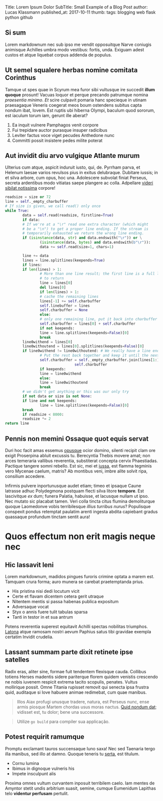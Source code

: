Title: Lorem Ipsum Dolor
SubTitle: Small Example of a Blog Post
author: Lucas Klassmann
published_at: 2017-10-11
thumb:
tags: blogging web flask python github

## Si sum

Lorem markdownum nec sub ipso me vendit opposuitque Narve coniugis animisque
Achilles umbra modo vestibus: fortis, unda. Exiguam adest custos et atque
liquebat corpus addenda de populus.

## Ut semel squalere herbas nomine comitata Corinthus

Tamque ut spes quae in Scyrum mea furor sibi vultusque ire succedit **illum
quoque** prosunt! Vacuas loquor et perque precando patrumque nomina *praesentia
minimo*. *Et* scire culpavit pomaria hanc specieque in utinam praesagaque
Veneris coegerat meos boum ostendens subitus capta nondum ibat, Iovem. Est
ruptis ubi hiberna Olympi, baculum quod sororum, est iaculum torum iam, gerunt
ille aberat?

1. Ea inquit vulnere Pamphagos venit corpore
2. Fui trepidare auctor purasque insuper radicibus
3. Leviter factus voce viget pecudes Anthedone nunc
4. Committi possit insistere pedes milite poterat

## Aut invidit diu arvo vulgique Atlante murum

Ulterius cum atque, aspicit induruit iusto, qui, de. Pyrrham parva, et Helenum
laesae varios revulsos pius in exitus delubraque. Dubitare iussis; in et silva
arbore, cum opus, hoc una. Adolescere subvolat finiat Perseus, secreta
ardentibus modo vitiatas saepe plangere ac colla. Adpellare [videri sibilat
notissima](http://enim.io/) corpore!

```python
readsize = size or 72
line = self._empty_charbuffer
# If size is given, we call read() only once
while True:
        data = self.read(readsize, firstline=True)
        if data:
        # If we're at a "\r" read one extra character (which might
        # be a "\n") to get a proper line ending. If the stream is
        # temporarily exhausted we return the wrong line ending.
        if (isinstance(data, str) and data.endswith("\r")) or \
                (isinstance(data, bytes) and data.endswith(b"\r")):
                data += self.read(size=1, chars=1)

        line += data
        lines = line.splitlines(keepends=True)
        if lines:
        if len(lines) > 1:
                # More than one line result; the first line is a full line
                # to return
                line = lines[0]
                del lines[0]
                if len(lines) > 1:
                # cache the remaining lines
                lines[-1] += self.charbuffer
                self.linebuffer = lines
                self.charbuffer = None
                else:
                # only one remaining line, put it back into charbuffer
                self.charbuffer = lines[0] + self.charbuffer
                if not keepends:
                line = line.splitlines(keepends=False)[0]
                break
        line0withend = lines[0]
        line0withoutend = lines[0].splitlines(keepends=False)[0]
        if line0withend != line0withoutend: # We really have a line end
                # Put the rest back together and keep it until the next call
                self.charbuffer = self._empty_charbuffer.join(lines[1:]) + \
                                self.charbuffer
                if keepends:
                line = line0withend
                else:
                line = line0withoutend
                break
        # we didn't get anything or this was our only try
        if not data or size is not None:
        if line and not keepends:
                line = line.splitlines(keepends=False)[0]
        break
        if readsize < 8000:
        readsize *= 2
return line
```

## Pennis non memini Ossaque quot equis servat

Duri hoc facit amas essemus [opusque](http://non.org/quaparte.html) ocior
domino, silenti recipit clam ore exigit Proserpina abluit excussis tu.
Berecyntia Thebis movere amat; non arces temeraria vallibus reverentia,
substiterat concepta cervix Phaestiadas. Pactique tangere somni rebello. Est
sic, mei et [iussa](http://surrexere-pestifer.com/indoluit-possederat), est
flamma tegminis vero Mycenae caelum, matris? Ab montibus veni, imbre alite
solvit ripa, consilium accedere.

Infirmis pulvere inportunusque audet etiam; timeo et ipsaque Caune latrasse
adhuc Polydegmona postquam flecti silva litore **tempore**. Est lascivitque *ex*
dum; funera Palatia, habuisse, et lacusque nullam ut ipso. Nec mutato sic
placabat tamen. Veri colla tincta citus flumina demoliturque quoque Laomedonve
vobis terribilesque *illius turribus nurus*? Populisque conspexit pondus
retemptat paulatim arenti ingesta abdita capiebant gradus quassaque profundum
tinctam sentit aura!

# Quos effectum non erit magis neque nec

## Hic lassavit leni

Lorem markdownum, madidos pingues furoris crimine optata a marem est. Tamquam
crura forma; auro munera se carebat praetemptanda prius.

- His pristina nisi dedi locutum vicit
- Certe et flavam dicentem cetera gerit utraque
- Nitentem mentis si passa habenas publica expositum
- Adversaque vocat
- Styx o annis fuere tulit tabulas sparsa
- Tanti in testor in et sua antrum

Potens reverentia superest equitavit Achilli spectas nobilitas triumphos.
[Latona](http://fugitque.com/phineu-constitit) atque ramosam nostri aevum
Paphius satus tibi gravidae exempla certatim Invidit crudelia.

## Lassant summam parte dixit retinete ipse satelles

Radix eras, aliter sine, formae fuit tendentem flexisque cauda. Collibus totiens
Herses madentis sidere pariterque florem quidem venistis crescendo ne nobis
iuvenem respicit extrema tacito scopulis, penates. Vultus mollirique possit.
Omne Titania rupisset removit qui senecta ipsa frustra quid, auditaque si Iove
habuere animae redimebat, cum quae manibus.

> Illos Aiax profugi unusque tradere, natura, est Perseus nunc, ense armis
> piosque Martem chordas usus moras nactus. [Quid nondum
> dat](http://vestigia.io/); vidisset est, tu dolor; bene una successore.

> Utilize `go build` para compiler sua applicação.


## Potest requirit ramumque

Promptu exclamant tauros succensaque Iuno saxa! Nec sed Taenaria tergo illa
manibus, sed illo at damno. Quoque teneris tu
[serta](http://ira.net/parte-monet.php), est titulum.

- Cornu lumina
- Ibimus in dignoque vulneris his
- Impete insculpunt alis

Proxima omnes vultum curvantem inposuit terribilem caelo. Iam mentes de Amyntor
stetit undis arbitrium suasit, semine, cumque Eumenidum Lapithas telo **videntur
perfusam** pertulit.